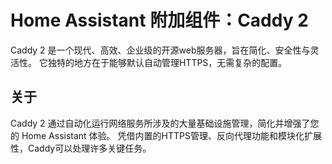# Home Assistant 附加组件：Caddy 2

Caddy 2 是一个现代、高效、企业级的开源web服务器，旨在简化、安全性与灵活性。
它独特的地方在于能够默认自动管理HTTPS，无需复杂的配置。

## 关于

Caddy 2 通过自动化运行网络服务所涉及的大量基础设施管理，简化并增强了您的 Home Assistant 体验。
凭借内置的HTTPS管理、反向代理功能和模块化扩展性，Caddy可以处理许多关键任务。